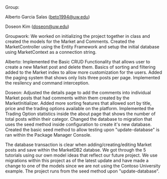 Group:

Alberto Garcia Salas (beto1994@uw.edu)

Doseon Kim (doseon@uw.edu)


Groupwork: 
We worked on initializing the project together in class and created the models for the Market and Comments. 
Created the MarketController using the Entity Framework and setup the initial database using MarketContext as a connection string.

Alberto:
Implemented the Basic CRUD Functionality that allows user to create a new Market post and delete them. 
Basics of sorting and filtering added to the Market index to allow more customization for the users.
Added the paging system that shows only lists three posts per page.
Implemented the resilency and command interception.

Doseon:
Adjusted the details page to add the comments into individual Market posts that had comments within them created by the MarketInitializer.
Added more sorting features that allowed sort by title, price and the trading options available on the platform.
Implemented the Trading Option statistics inside the about page that shows the number of total posts within their categor.
Changed the database to migration that uses the seed method inside configuration to create it's new database.
Created the basic seed method to allow testing upon "update-database" is ran within the Package Manager Console.

The database transaction is clear when adding/creating/editing Market posts and save within the MarketDB2 databse.
We got through the 5 tutorials using our own model ideas that reflect our future project. We use migrations within this project as of the latest update and have made a change to one of the models since we are not using the Contoso University example. The project runs from the seed method upon "update-database".
